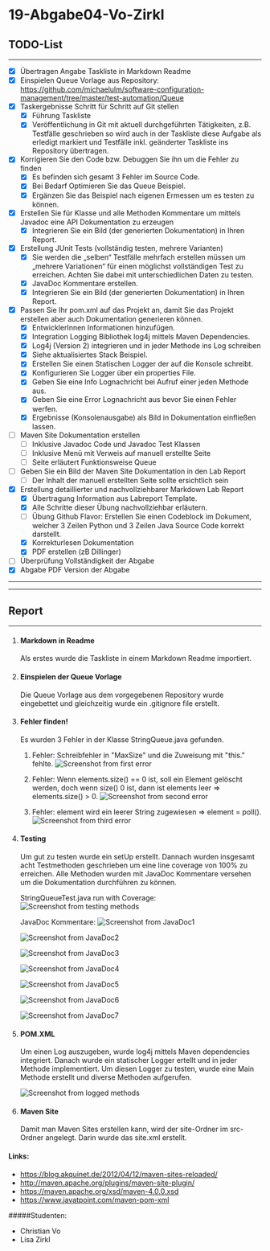 # 19-Abgabe04-Vo-Zirkl

## TODO-List
---

- [x] Übertragen Angabe Taskliste in Markdown Readme
- [x] Einspielen Queue Vorlage aus Repository: https://github.com/michaelulm/software-configuration-management/tree/master/test-automation/Queue
- [x] Taskergebnisse Schritt für Schritt auf Git stellen
    - [x] Führung Taskliste
    - [x] Veröffentlichung in Git mit aktuell durchgeführten Tätigkeiten, z.B. Testfälle geschrieben so wird auch in der Taskliste diese Aufgabe als erledigt markiert und Testfälle inkl. geänderter Taskliste ins Repository übertragen.
- [x] Korrigieren Sie den Code bzw. Debuggen Sie ihn um die Fehler zu finden
    - [x] Es befinden sich gesamt 3 Fehler im Source Code.
    - [x] Bei Bedarf Optimieren Sie das Queue Beispiel.
    - [x] Ergänzen Sie das Beispiel nach eigenen Ermessen um es testen zu können.
- [x] Erstellen Sie für Klasse und alle Methoden Kommentare um mittels Javadoc eine API Dokumentation zu erzeugen
    - [x] Integrieren Sie ein Bild (der generierten Dokumentation) in Ihren Report.
- [x] Erstellung JUnit Tests (vollständig testen, mehrere Varianten)
    - [x] Sie werden die „selben“ Testfälle mehrfach erstellen müssen   um „mehrere
    Variationen“ für einen möglichst vollständigen Test zu erreichen. Achten Sie
    dabei mit unterschiedlichen Daten zu testen.
    - [x] JavaDoc Kommentare erstellen.
    - [x] Integrieren Sie ein Bild (der generierten Dokumentation) in Ihren Report.
- [x] Passen Sie Ihr pom.xml auf das Projekt an, damit Sie das Projekt erstellen aber auch Dokumentation generieren können.
    - [x] EntwicklerInnen Informationen hinzufügen.
    - [x] Integration Logging Bibliothek log4j mittels Maven Dependencies.
    - [x] Log4j (Version 2) integrieren und in jeder Methode ins Log schreiben
    - [x] Siehe aktualisiertes Stack Beispiel.
    - [x] Erstellen Sie einen Statischen Logger der auf die Konsole schreibt.
    - [x] Konfigurieren Sie Logger über ein properties File.
    - [x] Geben Sie eine Info Lognachricht bei Aufruf einer jeden Methode aus.
    - [x] Geben Sie eine Error Lognachricht aus bevor Sie einen Fehler werfen.
    - [x] Ergebnisse (Konsolenausgabe) als Bild in Dokumentation einfließen lassen.
- [ ] Maven Site Dokumentation erstellen
    - [ ] Inklusive Javadoc Code und Javadoc Test Klassen
    - [ ] Inklusive Menü mit Verweis auf manuell erstellte Seite
    - [ ] Seite erläutert Funktionsweise Queue
- [ ] Geben Sie ein Bild der Maven Site Dokumentation in den Lab Report
    - [ ] Der Inhalt der manuell erstellten Seite sollte ersichtlich sein
- [x] Erstellung detaillierter und nachvollziehbarer Markdown Lab Report
    - [x] Übertragung Information aus Labreport Template.
    - [x] Alle Schritte dieser Übung nachvollziehbar erläutern.
    - [ ] Übung Github Flavor: Erstellen Sie einen Codeblock im Dokument, welcher 3 Zeilen Python und 3 Zeilen Java Source Code korrekt darstellt.
    - [x] Korrekturlesen Dokumentation
    - [x]  PDF erstellen (zB Dillinger)
- [ ] Überprüfung Vollständigkeit der Abgabe
- [x] Abgabe PDF Version der Abgabe
---
---
## Report
---

1. #### Markdown in Readme
    Als erstes wurde die Taskliste in einem Markdown Readme importiert.

2. #### Einspielen der Queue Vorlage
    Die Queue Vorlage aus dem vorgegebenen Repository wurde eingebettet und gleichzeitig wurde ein .gitignore file erstellt.

3. #### Fehler finden!
    Es wurden 3 Fehler in der Klasse StringQueue.java gefunden. 
    
    1. Fehler: Schreibfehler in "MaxSize" und die Zuweisung mit "this." fehlte.
    ![Screenshot from first error](media/err_1.png) 
    
    2. Fehler: Wenn elements.size() == 0 ist, soll ein Element gelöscht werden, doch wenn size() 0 ist, dann ist elements leer => elements.size() > 0.
    ![Screenshot from second error](media/err_2.png) 
    
    3. Fehler: element wird ein leerer String zugewiesen => element = poll().
    ![Screenshot from third error](media/err_3.png)

4. #### Testing
    Um gut zu testen wurde ein setUp erstellt. Dannach wurden insgesamt acht Testmethoden geschrieben um eine line coverage von 100% zu erreichen.
    Alle Methoden wurden mit JavaDoc Kommentare versehen um die Dokumentation durchführen zu können. 
    
    StringQueueTest.java run with Coverage:
    ![Screenshot from testing methods](media/test_1.png)
    
    JavaDoc Kommentare:
    ![Screenshot from JavaDoc1](media/doc_screen7.png)
     
    ![Screenshot from JavaDoc2](media/doc_screen1.png)
     
    ![Screenshot from JavaDoc3](media/doc_screen2.png) 
    
    ![Screenshot from JavaDoc4](media/doc_screen3.png)
     
    ![Screenshot from JavaDoc5](media/doc_screen4.png) 
    
    ![Screenshot from JavaDoc6](media/doc_screen5.png) 
    
    ![Screenshot from JavaDoc7](media/doc_screen6.png)

5. #### POM.XML
    Um einen Log auszugeben, wurde log4j mittels Maven dependencies integriert. Danach wurde ein statischer Logger ertellt und in jeder Methode implementiert. Um diesen Logger zu testen, wurde eine Main Methode erstellt und diverse Methoden aufgerufen. 
    
    ![Screenshot from logged methods](media/log.png)

5. #### Maven Site
    Damit man Maven Sites erstellen kann, wird der site-Ordner im src-Ordner angelegt. Darin wurde das site.xml erstellt.
    
    
#### Links:
- https://blog.akquinet.de/2012/04/12/maven-sites-reloaded/
- http://maven.apache.org/plugins/maven-site-plugin/
- https://maven.apache.org/xsd/maven-4.0.0.xsd
- https://www.javatpoint.com/maven-pom-xml


#####Studenten:

- Christian Vo
- Lisa Zirkl
    

